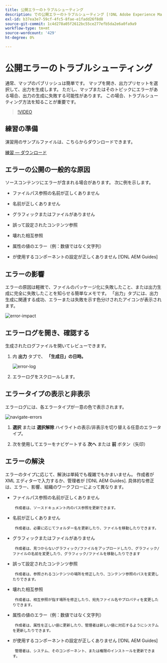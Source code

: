 ```yaml
---
title: 公開エラーのトラブルシューティング
description: での公開エラーのトラブルシューティング [!DNL Adobe Experience Manager Guides]
exl-id: b37ea3e7-59cf-4fc5-8fae-e1fadd26f8d8
source-git-commit: 1c4d278a05f2612bc55ce277efb5da2e6a0fa9a9
workflow-type: tm+mt
source-wordcount: '429'
ht-degree: 0%

---
```


# 公開エラーのトラブルシューティング

通常、マップのパブリッシュは簡単です。 マップを開き、出力プリセットを選択して、出力を生成します。 ただし、マップまたはそのトピックにエラーがある場合、出力の生成に失敗する可能性があります。 この場合、トラブルシューティング方法を知ることが重要です。

>[!VIDEO](https://video.tv.adobe.com/v/338990?quality=12&learn=on)

## 練習の準備

演習用のサンプルファイルは、こちらからダウンロードできます。

[練習 — ダウンロード](assets/exercises/publishing-basic-to-advanced.zip)

## エラーの公開の一般的な原因

ソースコンテンツにエラーが含まれる場合があります。 次に例を示します。

* ファイルパス参照の名前が正しくありません

* 名前が正しくありません

* グラフィックまたはファイルがありません

* 誤って設定されたコンテンツ参照

* 壊れた相互参照

* 属性の値のエラー（例：数値ではなく文字列）

* が使用するコンポーネントの設定が正しくありません [!DNL AEM Guides]

## エラーの影響

エラーの原因は軽微で、ファイルのパッケージ化に失敗したこと、または出力生成に完全に失敗したことを知らせる簡単なメモです。 「出力」タブには、出力生成に関連する成功、エラーまたは失敗を示す色分けされたアイコンが表示されます。

![error-impact](images/error-impact.png)

## エラーログを開き、確認する

生成されたログファイルを開いてレビューできます。

1. 内 **出力** タブで、 **「生成日」の日時。**

   ![error-log](images/error-log.png)

2. エラーログをスクロールします。

## エラータイプの表示と非表示

エラーログには、各エラータイプが一意の色で表示されます。

![navigate-errors](images/navigate-errors.png)

1. **選択** または **選択解除** ハイライトの表示/非表示を切り替える任意のエラータイプ。

2. 次を使用してエラーをナビゲートする **次へ** または **前** ボタン（矢印）

## エラーの解決

エラーのタイプに応じて、解決は単純でも複雑でもかまいません。 作成者が XML エディターで入力するか、管理者が [!DNL AEM Guides]. 具体的な修正は、エラー、影響、組織のワークフローによって異なります。

* ファイルパス参照の名前が正しくありません

       作成者は、ソースドキュメント内のパス参照を更新できます。
       
   
* 名前が正しくありません

       作成者は、必要に応じてフォルダー名を更新したり、ファイルを移動したりできます。
       
   
* グラフィックまたはファイルがありません

       作成者は、見つからないグラフィック/ファイルをアップロードしたり、グラフィック/ファイルの名前を変更したり、グラフィック/ファイルを移動したりできます
       
   
* 誤って設定されたコンテンツ参照

       作成者は、参照されるコンテンツの場所を修正したり、コンテンツ参照のパスを変更したりできます。
       
   
* 壊れた相互参照

       作成者は、相互参照が指す場所を修正したり、宛先ファイル名やプロパティを変更したりできます。
       
   
* 属性の値のエラー（例：数値ではなく文字列）

       作成者は、属性を正しい値に更新したり、管理者は新しい値に対応するようにシステムを更新したりできます。
       
   
* が使用するコンポーネントの設定が正しくありません [!DNL AEM Guides]

       管理者は、システム、そのコンポーネント、または権限のインストールを更新できます。
       
   